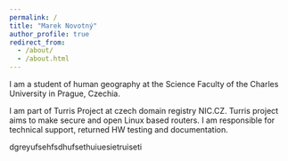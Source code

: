 ```yaml
---
permalink: /
title: "Marek Novotný"
author_profile: true
redirect_from: 
  - /about/
  - /about.html
---
```


I am a student of human geography at the Science Faculty of the Charles
University in Prague, Czechia.

I am part of Turris Project at czech domain registry NIC.CZ. Turris project
aims to make secure and open Linux based routers. I am responsible for
technical support, returned HW testing and documentation.

dgreyufsehfsdhufsethuiuesietruiseti